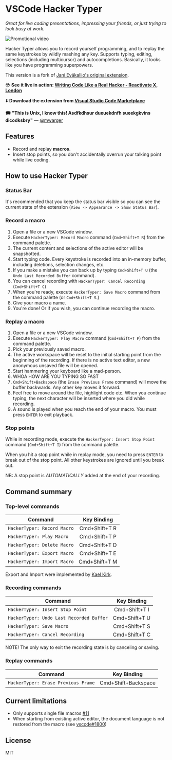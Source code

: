 # VSCode Hacker Typer

_Great for live coding presentations, impressing your friends, or just trying to look busy at work._

![Promotional video](docs/hackertyper-video.gif)

Hacker Typer allows you to record yourself programming, and to replay the same keystrokes by wildly mashing any key. Supports typing, editing, selections (including multicursor) and autocompletions. Basically, it looks like you have programming superpowers.

This version is a fork of [Jani Eväkallio's original extension](https://github.com/jevakallio/vscode-hacker-typer).

😳 **See it live in action: [Writing Code Like a Real Hacker - Reactivate X, London](https://www.youtube.com/watch?v=ulnC-SDBDKE)**

⬇️ **Download the extension from [Visual Studio Code Marketplace](https://marketplace.visualstudio.com/items?itemName=nodename.vscode-hacker-typer-fork)**



**🗯 "This is Unix, I know this! Asdfkdhsur dueuekdnfh sueekgkvins dicodksbry"** — [@mwarger](https://twitter.com/mwarger)

## Features

- Record and replay **macros**.
- Insert stop points, so you don't accidentally overrun your talking point while live coding.

## How to use Hacker Typer

### Status Bar

  It's recommended that you keep the status bar visible so you can see the current state of the extension
(`View -> Appearance -> Show Status Bar`).

### Record a macro

1. Open a file or a new VSCode window.
2. Execute `HackerTyper: Record Macro` command (`Cmd+Shift+T R`) from the command palette.
3. The current content and selections of the active editor will be snapshotted.
4. Start typing code. Every keystroke is recorded into an in-memory buffer, including deletions, selection changes, etc.
5. If you make a mistake you can back up by typing `Cmd+Shift+T U` (the `Undo Last Recorded Buffer` command).
6. You can cancel recording with `HackerTyper: Cancel Recording` (`Cmd+Shift+T C`)
7. When you're ready, execute `HackerTyper: Save Macro` command from the command palette (or `Cmd+Shift+T S`.)
8. Give your macro a name.
9. You're done! Or if you wish, you can continue recording the macro.

### Replay a macro

1. Open a file or a new VSCode window.
2. Execute `HackerTyper: Play Macro` command (`Cmd+Shift+T P`) from the command palette.
3. Pick your previously saved macro.
4. The active workspace will be reset to the initial starting point from the beginning of the recording. If there is no active text editor, a new anonymous unsaved file will be opened.
5. Start hammering your keyboard like a mad-person.
6. WHOA HOW ARE YOU TYPING SO FAST
7. `Cmd+Shift+Backspace` (the `Erase Previous Frame` command) will move the buffer backwards. Any other key moves it forward.
8. Feel free to move around the file, highlight code etc. When you continue typing, the next character will be inserted where you did while recording.
9. A sound is played when you reach the end of your macro. You must press `ENTER` to exit playback. 

### Stop points

While in recording mode, execute the `HackerTyper: Insert Stop Point` command (`Cmd+Shift+T I`) from the command palette.

When you hit a stop point while in replay mode, you need to press `ENTER` to break out of the stop point. All other keystrokes are ignored until you break out.

NB: A stop point is _AUTOMATICALLY_ added at the end of your recording.

## Command summary

### Top-level commands

| Command | Key Binding |
|-----------|:-----------:|
| `HackerTyper: Record Macro` | Cmd+Shift+T R |
| `HackerTyper: Play Macro`   | Cmd+Shift+T P |
| `HackerTyper: Delete Macro` | Cmd+Shift+T D |
| `HackerTyper: Export Macro` | Cmd+Shift+T E |
| `HackerTyper: Import Macro` | Cmd+Shift+T M |

Export and Import were implemented by [Kael Kirk](https://github.com/Kaelinator). 

### Recording commands

| Command | Key Binding |
|-----------|:-----------:|
| `HackerTyper: Insert Stop Point` | Cmd+Shift+T I |
| `HackerTyper: Undo Last Recorded Buffer` | Cmd+Shift+T U |
| `HackerTyper: Save Macro` | Cmd+Shift+T S |
| `HackerTyper: Cancel Recording` | Cmd+Shift+T C |

NOTE! The only way to exit the recording state is by canceling or saving.

### Replay commands

| Command | Key Binding |
|-----------|:-----------:|
| `HackerTyper: Erase Previous Frame` |  Cmd+Shift+Backspace |

## Current limitations

- Only supports single file macros [#11](https://github.com/jevakallio/vscode-hacker-typer/issues/11)
- When starting from existing active editor, the document language is not restored from the macro (see [vscode#1800](https://github.com/Microsoft/vscode/issues/1800))

## License

MIT

